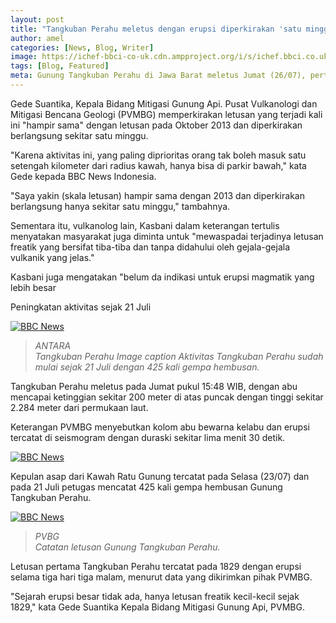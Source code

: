 ```yaml
---
layout: post
title: "Tangkuban Perahu meletus dengan erupsi diperkirakan 'satu minggu' dan masyarakat diminta 'berwaspada letusan tiba-tiba'"
author: amel
categories: [News, Blog, Writer]
image: https://ichef-bbci-co-uk.cdn.ampproject.org/i/s/ichef.bbci.co.uk/news/485/cpsprodpb/2480/production/_108044390_35d62e98-2316-4be6-9fb5-e6af4cf53d6e.jpg
tags: [Blog, Featured]
meta: Gunung Tangkuban Perahu di Jawa Barat meletus Jumat (26/07), pertama sejak 2013 dan masyarakat diminta untuk menjaga jarak sekitar 1,5 kilometer dari kawah dan mewaspadai "letusan tiba-tiba."
---  
```


Gede Suantika, Kepala Bidang Mitigasi Gunung Api. Pusat Vulkanologi dan Mitigasi Bencana Geologi (PVMBG) memperkirakan letusan yang terjadi kali ini "hampir sama" dengan letusan pada Oktober 2013 dan diperkirakan berlangsung sekitar satu minggu.

"Karena aktivitas ini, yang paling diprioritas orang tak boleh masuk satu setengah kilometer dari radius kawah, hanya bisa di parkir bawah," kata Gede kepada BBC News Indonesia.  

"Saya yakin (skala letusan) hampir sama dengan 2013 dan diperkirakan berlangsung hanya sekitar satu minggu," tambahnya.

Sementara itu, vulkanolog lain, Kasbani dalam keterangan tertulis menyatakan masyarakat juga diminta untuk "mewaspadai terjadinya letusan freatik yang bersifat tiba-tiba dan tanpa didahului oleh gejala-gejala vulkanik yang jelas."

Kasbani juga mengatakan "belum da indikasi untuk erupsi magmatik yang lebih besar

Peningkatan aktivitas sejak 21 Juli  

[![BBC News](https://ichef-bbci-co-uk.cdn.ampproject.org/i/s/ichef.bbci.co.uk/news/485/cpsprodpb/C0C0/production/_108044394_antarafoto-peningkatan-aktivitas-vulkanik-gunung-tangkuban-parahu-230719-rai-3.jpg)](https://www.google.com/amp/s/www.bbc.com/indonesia/amp/indonesia-49128905)  
>  *ANTARA*  
> _Tangkuban Perahu Image caption Aktivitas Tangkuban Perahu sudah mulai sejak 21 Juli dengan 425 kali gempa hembusan._  

Tangkuban Perahu meletus pada Jumat pukul 15:48 WIB, dengan abu mencapai ketinggian sekitar 200 meter di atas puncak dengan tinggi sekitar 2.284 meter dari permukaan laut.

Keterangan PVMBG menyebutkan kolom abu bewarna kelabu dan erupsi tercatat di seismogram dengan duraski sekitar lima menit 30 detik.  

[![BBC News](https://ichef-bbci-co-uk.cdn.ampproject.org/i/s/ichef.bbci.co.uk/news/485/cpsprodpb/10EE0/production/_108044396_antarafoto-peningkatan-aktivitas-vulkanik-gunung-tangkuban-parahu-230719-rai-2.jpg)](https://www.google.com/amp/s/www.bbc.com/indonesia/amp/indonesia-49128905)  

Kepulan asap dari Kawah Ratu Gunung tercatat pada Selasa (23/07) dan pada 21 Juli petugas mencatat 425 kali gempa hembusan Gunung Tangkuban Perahu.  

[![BBC News](https://ichef-bbci-co-uk.cdn.ampproject.org/i/s/ichef.bbci.co.uk/news/485/cpsprodpb/15D00/production/_108044398_6fac4a5a-21a4-4e0f-9d91-84b0af716fb5.jpg)](https://www.google.com/amp/s/www.bbc.com/indonesia/amp/indonesia-49128905)  
> *PVBG*  
> _Catatan letusan Gunung Tangkuban Perahu._  

Letusan pertama Tangkuban Perahu tercatat pada 1829 dengan erupsi selama tiga hari tiga malam, menurut data yang dikirimkan pihak PVMBG.

"Sejarah erupsi besar tidak ada, hanya letusan freatik kecil-kecil sejak 1829," kata Gede Suantika Kepala Bidang Mitigasi Gunung Api, PVMBG.

  



